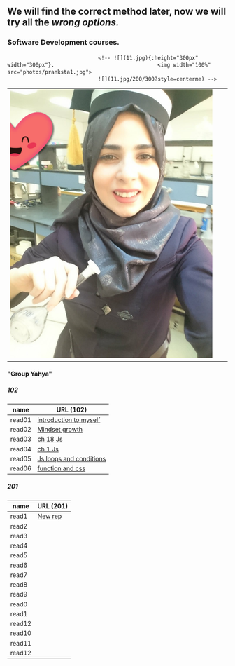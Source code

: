 
## We will find the correct method later, now we will try all the ***wrong options.***
### Software Development courses.          
                                 <!-- ![](11.jpg){:height="300px" width="300px"}.                                 <img width="100%" src="photos/pranksta1.jpg">
                                 ![](11.jpg/200/300?style=centerme) -->

|                                        |                                      |                                  |
|----------------------------------------|--------------------------------------|----------------------------------|
|   <img width="100%" src="11.jpg">      |                                      |                                  |
####  "Group Yahya"
##### 102
name   | URL (102)                                                   
------ | -----                                                       
read01 |[introduction to myself](1.md)                               
read02 |[Mindset growth](22.md)                                      
read03 |[ch 18 Js](3.md)                                             
read04 |[ch 1 Js](4.md)                                              
read05 |[Js loops and conditions](55.md)                             
read06 |[function and css](06read.md)                                

##### 201 

name   | URL (201)                                                   
------ | -----                                                       
read1  |[New rep](.md)                               
read2  |[](.md)                                      
read3  |[](.md)                                             
read4  |[](.md)                                              
read5  |[](.md)                             
read6  |[](.md) 
read7  |[](.md)                               
read8  |[](.md)                                      
read9  |[](.md)                                             
read0  |[](.md)                                              
read1  |[](.md)                             
read12 |[](.md)
read10 |[](.md)                                              
read11 |[](.md)                             
read12 |[](.md)

